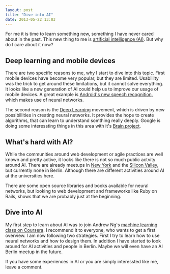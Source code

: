 ```yaml
---
layout: post
title: "Dive into AI"
date: 2013-05-22 13:03
---
```


For me it is time to learn something new, something I have never cared
about in the past. This new thing to me is
[artificial intelligence (AI)](https://en.wikipedia.org/wiki/Artificial_intelligence).
But why do I care about it now?

Deep learning and mobile devices
--------------------------------

There are two specific reasons to me, why I start to dive into this
topic. First mobile devices have become very popular, but they are
limited. Usabillity was the trick to get around these limitations, but
it cannot solve everything. It looks like a new generation of AI could
help us to improve our usage of mobile devices. A great example is
[Android's new speech recognition](http://www.wired.com/wiredenterprise/2013/02/android-neural-network/),
which makes use of neural networks.

The second reason is the [Deep Learning](http://deeplearning.net)
movement, which is driven by new possibillities in creating neural
networks. It provides the hope to create algorithms, that can learn to
understand somthing really deeply. Google is doing some interessting
things in this area with it's
[Brain project](http://www.wired.com/insights/elsewhere/the-man-behind-the-google-brain-andrew-ng-and-the-quest-for-the-new-ai-20130507/).

What's hard with AI?
--------------------

While the communities around web development or agile practices are
well known and pretty active, it looks like there is not so much
public actvity around AI. There are already meetups in
[New York](http://www.meetup.com/NYC-Machine-Learning/) and the
[Silicon Valley](http://www.meetup.com/ai-silicon-valley/), but
currently none in Berlin. Although there are different activities
around AI at the universities here.

There are some open source libraries and books available for neural
networks, but looking to web development and frameworks like Ruby on
Rails, shows that we are probably just at the beginning.

Dive into AI
------------

My first step to learn about AI was to join Andrew Ng's
[machine learning class on Coursera](https://www.coursera.org/course/ml).
I recommend it to everyone, who wants to get a first overview. I am
now following two strategies. First I try to learn how to use neural
networks and how to design them. In addition I have started to look
around for AI activities and people in Berlin. Maybe we will even have
an AI Berlin meetup in the future.

If you have some experiences in AI or you are simply interessted like
me, leave a comment.
